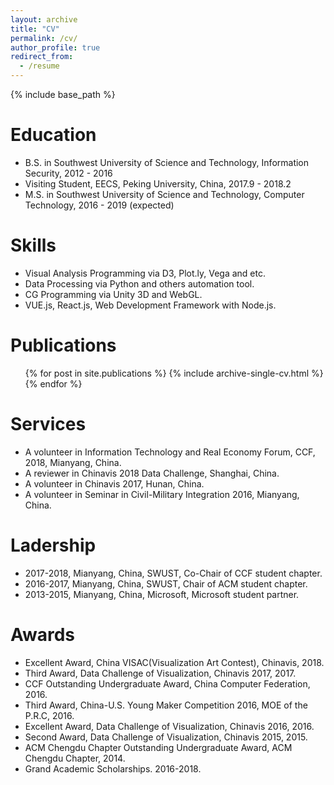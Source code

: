 ```yaml
---
layout: archive
title: "CV"
permalink: /cv/
author_profile: true
redirect_from:
  - /resume
---
```


{% include base_path %}

Education
======
* B.S. in Southwest University of Science and Technology, Information Security, 2012 - 2016
* Visiting Student, EECS, Peking University, China, 2017.9 - 2018.2
* M.S. in Southwest University of Science and Technology, Computer Technology, 2016 - 2019 (expected)
  
Skills
======
* Visual Analysis Programming via D3, Plot.ly, Vega and etc.
* Data Processing via Python and others automation tool.
* CG Programming via Unity 3D and WebGL.
* VUE.js, React.js, Web Development Framework with Node.js.

Publications
======
  <ul>{% for post in site.publications %}
    {% include archive-single-cv.html %} 
  {% endfor %}</ul>
  
Services
======
* A volunteer in Information Technology and Real Economy Forum, CCF, 2018, Mianyang, China.
* A reviewer in Chinavis 2018 Data Challenge, Shanghai, China.
* A volunteer in Chinavis 2017, Hunan, China.
* A volunteer in Seminar in Civil-Military Integration 2016, Mianyang, China.

Ladership
======
* 2017-2018, Mianyang, China, SWUST, Co-Chair of CCF student chapter. 
* 2016-2017, Mianyang, China, SWUST, Chair of ACM student chapter.
* 2013-2015, Mianyang, China, Microsoft, Microsoft student partner.

Awards
======
* Excellent Award, China VISAC(Visualization Art Contest), Chinavis, 2018.
* Third Award, Data Challenge of Visualization, Chinavis 2017, 2017.
* CCF Outstanding Undergraduate Award, China Computer Federation,  2016.
* Third Award, China-U.S. Young Maker Competition 2016, MOE of the P.R.C, 2016.
* Excellent Award, Data Challenge of Visualization, Chinavis 2016, 2016.
* Second Award, Data Challenge of Visualization, Chinavis 2015, 2015.
* ACM Chengdu Chapter Outstanding Undergraduate Award, ACM Chengdu Chapter, 2014.
* Grand Academic Scholarships. 2016-2018.